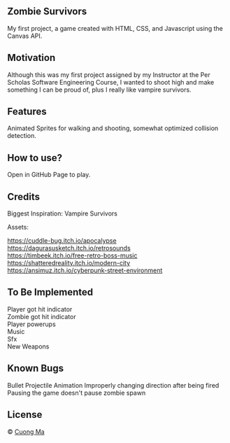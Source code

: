 ## Zombie Survivors
My first project, a game created with HTML, CSS, and Javascript using the Canvas API.

## Motivation
Although this was my first project assigned by my Instructor at the Per Scholas Software Engineering Course, I wanted to shoot high and make something I can be proud of, plus I really like vampire survivors.

## Features
Animated Sprites for walking and shooting, somewhat optimized collision detection.

## How to use?
Open in GitHub Page to play.

## Credits
Biggest Inspiration: Vampire Survivors

Assets:

https://cuddle-bug.itch.io/apocalypse  
https://dagurasusketch.itch.io/retrosounds  
https://timbeek.itch.io/free-retro-boss-music  
https://shatteredreality.itch.io/modern-city  
https://ansimuz.itch.io/cyberpunk-street-environment  

## To Be Implemented

Player got hit indicator  
Zombie got hit indicator  
Player powerups  
Music  
Sfx  
New Weapons  

## Known Bugs

Bullet Projectile Animation Improperly changing direction after being fired  
Pausing the game doesn't pause zombie spawn

## License
© [Cuong Ma]()

